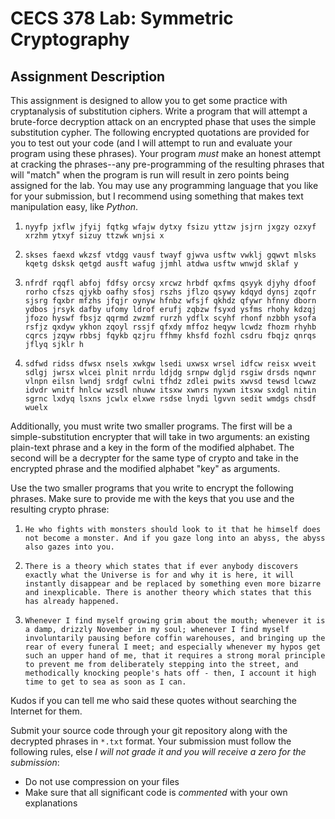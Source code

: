 # CECS 378 Lab: Symmetric Cryptography

## Assignment Description

This assignment is designed to allow you to get some practice with cryptanalysis of substitution ciphers. Write a program that will attempt a brute-force decryption attack on an encrypted phase that uses the simple substitution cypher. The following encrypted quotations are provided for you to test out your code (and I will attempt to run and evaluate your program using these phrases). Your program *must* make an honest attempt at cracking the phrases--any pre-programming of the resulting phrases that will "match" when the program is run will result in zero points being assigned for the lab. You may use any programming language that you like for your submission, but I recommend using something that makes text manipulation easy, like *Python*.

1. `nyyfp jxflw jfyij fqtkg wfajw dytxy fsizu yttzw jsjrn jxgzy ozxyf xrzhm ytxyf sizuy ttzwk wnjsi x`

2. `skses faexd wkzsf vtdgg vausf twayf gjwva usftw vwklj gqwvt mlsks kqetg dsksk qetgd ausft wafug jjmhl atdwa usftw wnwjd sklaf y`

3. `nfrdf rqqfl abfoj fdfsy orcsy xrcwz hrbdf qxfms qsyyk djyhy dfoof rorho cfszs qjykb oafhy sfosj rszhs jflzo qsywy kdqyd dynsj zqofr sjsrg fqxbr mfzhs jfqjr oynyw hfnbz wfsjf qkhdz qfywr hfnny dborn ydbos jrsyk dafby ufomy ldrof erufj zqbzw fsyxd ysfms rhohy kdzqj jfozo hyswf fbsjz qqrmd zwzmf rurzh ydflx scyhf rhonf nzbbh ysofa rsfjz qxdyw ykhon zqoyl rssjf qfxdy mffoz heqyw lcwdz fhozm rhyhb cqrcs jzqyw rbbsj fqykb qzjru ffhmy khsfd fozhl csdru fbqjz qnrqs jflyq sjklr h`

4. `sdfwd ridss dfwsx nsels xwkgw lsedi uxwsx wrsel idfcw reisx wveit sdlgj jwrsx wlcei plnit nrrdu ldjdg srnpw dgljd rsgiw drsds nqwnr vlnpn eilsn lwndj srdgf cwlni tfhdz zdlei pwits xwvsd tewsd lcwwz idvdr wnitf hnlcw wzsdl nhuww itsxw xwnrs nyxwn itsxw sxdgl nitin sgrnc lxdyq lsxns jcwlx elxwe rsdse lnydi lgvvn sedit wmdgs chsdf wuelx`

Additionally, you must write two smaller programs. The first will be a simple-substitution encrypter that will take in two arguments: an existing plain-text phrase and a key in the form of the modified alphabet. The second will be a decrypter for the same type of crypto and take in the encrypted phrase and the modified alphabet "key" as arguments.

Use the two smaller programs that you write to encrypt the following phrases. Make sure to provide me with the keys that you use and the resulting crypto phrase:

1. `He who fights with monsters should look to it that he himself does not become a monster. And if you gaze long into an abyss, the abyss also gazes into you.`

2. `There is a theory which states that if ever anybody discovers exactly what the Universe is for and why it is here, it will instantly disappear and be replaced by something even more bizarre and inexplicable. There is another theory which states that this has already happened.`

3. `Whenever I find myself growing grim about the mouth; whenever it is a damp, drizzly November in my soul; whenever I find myself involuntarily pausing before coffin warehouses, and bringing up the rear of every funeral I meet; and especially whenever my hypos get such an upper hand of me, that it requires a strong moral principle to prevent me from deliberately stepping into the street, and methodically knocking people's hats off - then, I account it high time to get to sea as soon as I can.`

Kudos if you can tell me who said these quotes without searching the Internet for them.

Submit your source code through your git repository along with the decrypted phrases in `*.txt` format. Your submission must follow the following rules, else *I will not grade it and you will receive a zero for the submission*:

* Do not use compression on your files
* Make sure that all significant code is *commented* with your own explanations
